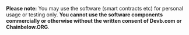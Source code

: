 **Please note:** You may use the software (smart contracts etc) for personal usage or testing only. **You cannot use the software components commercially or otherwise without the written consent of Devb.com or Chainbelow.ORG**. 
